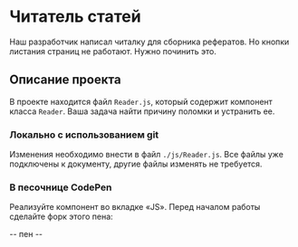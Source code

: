 Читатель статей
===

Наш разработчик написал читалку для сборника рефератов. Но кнопки листания страниц не работают. Нужно починить это.

## Описание проекта

В проекте находится файл `Reader.js`, который содержит компонент класса `Reader`. Ваша задача найти причину поломки и устранить ее.

### Локально с использованием git

Изменения необходимо внести в файл `./js/Reader.js`. Все файлы уже подключены к документу, другие файлы изменять не требуется.

### В песочнице CodePen

Реализуйте компонент во вкладке «JS». Перед началом работы сделайте форк этого пена:

-- пен --